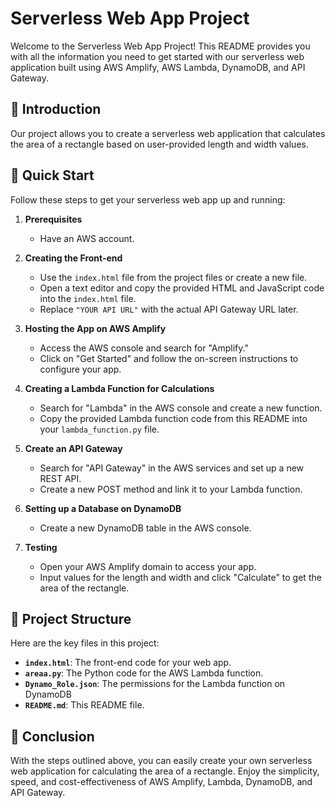 # Serverless Web App Project

Welcome to the Serverless Web App Project! This README provides you with all the information you need to get started with our serverless web application built using AWS Amplify, AWS Lambda, DynamoDB, and API Gateway.

## :rocket: Introduction

Our project allows you to create a serverless web application that calculates the area of a rectangle based on user-provided length and width values. 
## :scroll: Quick Start

Follow these steps to get your serverless web app up and running:

1. **Prerequisites**

   - Have an AWS account.

2. **Creating the Front-end**

   - Use the `index.html` file from the project files or create a new file.
   - Open a text editor and copy the provided HTML and JavaScript code into the `index.html` file.
   - Replace `"YOUR API URL"` with the actual API Gateway URL later.

3. **Hosting the App on AWS Amplify**

   - Access the AWS console and search for "Amplify."
   - Click on "Get Started" and follow the on-screen instructions to configure your app.

4. **Creating a Lambda Function for Calculations**

   - Search for "Lambda" in the AWS console and create a new function.
   - Copy the provided Lambda function code from this README into your `lambda_function.py` file.

5. **Create an API Gateway**

   - Search for "API Gateway" in the AWS services and set up a new REST API.
   - Create a new POST method and link it to your Lambda function.

6. **Setting up a Database on DynamoDB**

   - Create a new DynamoDB table in the AWS console.

7. **Testing**

   - Open your AWS Amplify domain to access your app.
   - Input values for the length and width and click "Calculate" to get the area of the rectangle.

## :page_with_curl: Project Structure

Here are the key files in this project:

- **`index.html`**: The front-end code for your web app.
- **`areaa.py`**: The Python code for the AWS Lambda function.
- **`Dynamo_Role.json`**: The permissions for the Lambda function on DynamoDB
- **`README.md`**: This README file.

## :tada: Conclusion

With the steps outlined above, you can easily create your own serverless web application for calculating the area of a rectangle. Enjoy the simplicity, speed, and cost-effectiveness of AWS Amplify, Lambda, DynamoDB, and API Gateway.
